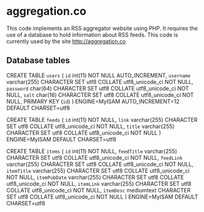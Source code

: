 aggregation.co
==============
This code implements an RSS aggregator website using PHP.  It requires the use of a database to hold information about RSS feeds.
This code is currently used by the site http://aggregation.co

Database tables
---------------

CREATE TABLE `users` (
 `id` int(11) NOT NULL AUTO_INCREMENT,
 `username` varchar(255) CHARACTER SET utf8 COLLATE utf8_unicode_ci NOT NULL,
 `password` char(64) CHARACTER SET utf8 COLLATE utf8_unicode_ci NOT NULL,
 `salt` char(16) CHARACTER SET utf8 COLLATE utf8_unicode_ci NOT NULL,
 PRIMARY KEY (`id`)
) ENGINE=MyISAM AUTO_INCREMENT=12 DEFAULT CHARSET=utf8

CREATE TABLE `feeds` (
 `id` int(11) NOT NULL,
 `link` varchar(255) CHARACTER SET utf8 COLLATE utf8_unicode_ci NOT NULL,
 `title` varchar(255) CHARACTER SET utf8 COLLATE utf8_unicode_ci NOT NULL
) ENGINE=MyISAM DEFAULT CHARSET=utf8

CREATE TABLE `items` (
 `id` int(11) NOT NULL,
 `feedTitle` varchar(255) CHARACTER SET utf8 COLLATE utf8_unicode_ci NOT NULL,
 `feedLink` varchar(255) CHARACTER SET utf8 COLLATE utf8_unicode_ci NOT NULL,
 `itemTitle` varchar(255) CHARACTER SET utf8 COLLATE utf8_unicode_ci NOT NULL,
 `itemPubDate` varchar(255) CHARACTER SET utf8 COLLATE utf8_unicode_ci NOT NULL,
 `itemLink` varchar(255) CHARACTER SET utf8 COLLATE utf8_unicode_ci NOT NULL,
 `itemDesc` mediumtext CHARACTER SET utf8 COLLATE utf8_unicode_ci NOT NULL
) ENGINE=MyISAM DEFAULT CHARSET=utf8


